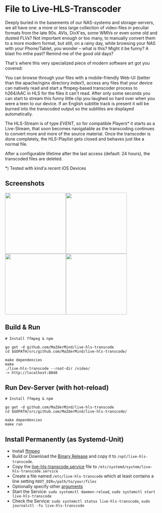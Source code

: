 # File to Live-HLS-Transcoder
Deeply buried in the basements of our NAS-systems and storage-servers, we all have one: a more or less large collection of video-files in
peculiar formats from the late 90s. AVIs, DivX'es, some WMVs or even some old and dusted FLVs? Not important enough or too many, to
manually convert them to a more modern format, but still, on a rainy day, while browsing your NAS with your Phone/Tablet, you wonder
– what is this? Might it be funny? A blast fro mthe past? Remind me of the good old days?

That's where this very specialized piece of modern software art got you covered:

You can browse through your files with a mobile-friendly Web-UI (better than the apache/nginx directory index!), access any files that
your device can natively read and start a ffmpeg-based transcoder process to h264/AAC in HLS for the files it can't read. After only some
seconds you can start to stream this funny little clip you laughed so hard over when you were a teen to our device. If an English subtitle
track is present it will be burned into the transcoded output so the subtitles are displayed automatically.

The HLS-Stream is of type *EVENT*, so for compatible Players* it starts as a Live-Stream, that soon becomes navigatable as the
transcoding continues to convert more and more of the source material. Once the transcoder is done completely, the HLS-Playlist gets
closed and behaves just like a normal file.

After a configurable lifetime after the last access (default: 24 hours), the transcoded files are deleted.

*) Tested with kind'a recent iOS Devices

## Screenshots
<img src="doc/1.png" width="200"><img src="doc/2.png" width="200"><img src="doc/3.png" width="200"><img src="doc/4.png" width="200">

## Build & Run
```
# Install ffmpeg & npm

go get -d github.com/MaZderMind/live-hls-transcode
cd $GOPATH/src/github.com/MaZderMind/live-hls-transcode/

make dependencies
make
./live-hls-transcode --root-dir /video/
-> http://localhost:8048
```

## Run Dev-Server (with hot-reload)
```
# Install ffmpeg & npm

go get -d github.com/MaZderMind/live-hls-transcode
cd $GOPATH/src/github.com/MaZderMind/live-hls-transcode/

make dependencies
make run
```

## Install Permanently (as Systemd-Unit)
 - Install [ffmpeg](https://www.ffmpeg.org)
 - Build or Download the [Binary Release](https://github.com/MaZderMind/live-hls-transcode/releases/latest)
   and copy it to `/opt/live-hls-transcode`.
 - Copy the [live-hls-transcode.service](doc/live-hls-transcode.service) file to
   `/etc/systemd/system/live-hls-transcode.service`
 - Create a file named `/etc/live-hls-transcode` which at least contains a line setting
   `ROOT_DIR=/path/to/your/files`
 - Optionally specify other [arguments](arguments.go)
 - Start the Service: `sudo systemctl daemon-reload`, `sudo systemctl start live-hls-transcode`
 - Check the Service: `sudo systemctl status live-hls-transcode`, `sudo journalctl -fu live-hls-transcode`
